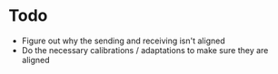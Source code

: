 # Todo
- Figure out why the sending and receiving isn't aligned
- Do the necessary calibrations / adaptations to make sure they are aligned
